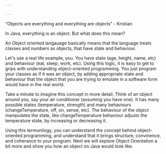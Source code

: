 ```yaml
---

---
```

<q>Objects are everything and everything are objects</q> - Kristian

In Java, everything is an object. But what does this mean?

An Object oriented langauage basically means that the language treats classes and numbers as objects, that have state and behaviour.

Let's  use a real life example, you. You have state (age, height, name, etc) and behaviour (eat, sleep, work, etc). Using this logic, it is easy to get to grips with understanding
object-oriented programming. You just program your classes as if it was an object, by adding appropriate state and behaviour that the object that you are trying to emulate in a 
software form would have in the real world.

Take a minute to imagine this concept in more detail. Think of an object around you, say your air conditioner (assuming you have one). It has many possible states (temperature, 
strength) and many behaviours (changeTemperature, off, on, sense, etc). The behaviour of the object manipulates the state, like changeTemperature behaviour adjusts the temperature 
state, by increasing or decreasing it.

Using this termonilogy, you can understand the concept behind object-oriented programming, and understand that it brings structure, convinence, and coherance to your program. Next
we will explore Object Orientation a bit more and show you how an object on Java would look like.